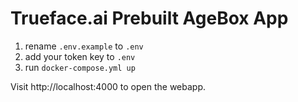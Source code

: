 # Trueface.ai Prebuilt AgeBox App

1. rename ```.env.example``` to ```.env```
2. add your token key to ```.env```
3. run ```docker-compose.yml up```

Visit http://localhost:4000 to open the webapp.
